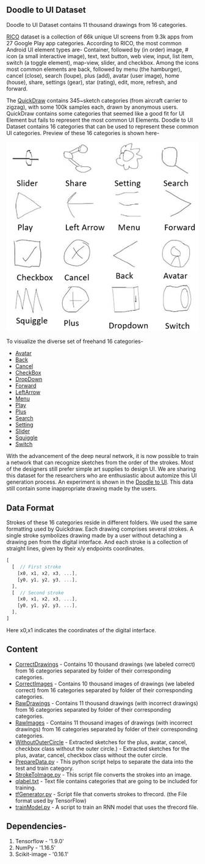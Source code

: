 ## Doodle to UI Dataset
Doodle to UI Dataset contains 11 thousand drawings from 16 categories. 

[RICO](http://interactionmining.org/rico) dataset is a collection of 66k unique UI screens from 9.3k apps from 27 Google Play app categories. According to RICO, the most common Android UI element types are- 
Container, followed by (in order) image, # icon (a small interactive image), text, text button, web view, input, list item, switch (a toggle element), map-view, slider, and checkbox. Among the icons most common elements are back, followed by menu (the hamburger), cancel (close), search (loupe), plus (add), avatar (user image), home (house), share, settings (gear), star (rating), edit, more, refresh, and forward.

The [QuickDraw](https://github.com/googlecreativelab/quickdraw-dataset) contains 345~sketch categories (from aircraft carrier to zigzag), with some 100k samples each, drawn by anonymous users. QuickDraw contains some categories that seemed like a good fit for UI Element but fails to represent the most common UI Elements. Doodle to UI Dataset contains 16 categories that can be used to represent these common UI categories. Preview of these 16 categories is shown here- 

![preview](SampleElements.png)

To visualize the diverse set of freehand 16 categories-
- [Avatar](CollageImage/avatar.png)
- [Back](CollageImage/back.png)
- [Cancel](CollageImage/cancel.png)
- [CheckBox](CollageImage/checkbox.png)
- [DropDown](CollageImage/dropDown.png)
- [Forward](CollageImage/forward.png)
- [LeftArrow](CollageImage/leftarrow.png)
- [Menu](CollageImage/menu.png)
- [Play](CollageImage/play.png)
- [Plus](CollageImage/plus.png)
- [Search](CollageImage/search.png)
- [Setting](CollageImage/settings.png)
- [Slider](CollageImage/sliders.png)
- [Squiggle](CollageImage/squiggle.png)
- [Switch](CollageImage/switch.png)


With the advancement of the deep neural network, it is now possible to train a network that can recognize sketches from the order of the strokes.  Most of the designers still prefer simple art supplies to design UI. We are sharing this dataset for the researchers who are enthusiastic about automize this UI generation process. An experiment is shown in the [Doodle to UI](http://pixeltoapp.com/doodle/). This data still contain some inappropriate drawing made by the users. 


## Data Format
Strokes of these 16 categories reside in different folders. We used the same formatting used by Quickdraw.  Each drawing comprises several strokes. A single stroke symbolizes drawing made by a user without detaching a drawing pen from the digital interface.   And each stroke is a collection of straight lines, given by their x/y endpoints coordinates. 
```javascript
[ 
  [  // First stroke 
    [x0, x1, x2, x3, ...],
    [y0, y1, y2, y3, ...],
  ],
  [  // Second stroke
    [x0, x1, x2, x3, ...],
    [y0, y1, y2, y3, ...],
  ],
]
```
Here x0,x1 indicates the coordinates of the digital interface. 


## Content

- [CorrectDrawings](CorrectDrawings) - Contains 10 thousand drawings (we labeled correct) from 16 categories separated by folder of their corresponding categories.  
- [CorrectImages](CorrectImages) - Contains 10 thousand images of drawings (we labeled correct) from 16 categories separated by folder of their corresponding categories.  
- [RawDrawings](RawDrawings)  - Contains 11 thousand drawings (with incorrect drawings) from 16 categories separated by folder of their corresponding categories.  
- [RawImages](RawImages)  - Contains 11 thousand images of drawings (with incorrect drawings) from 16 categories separated by folder of their corresponding categories.   
- [WithoutOuterCircle](WithoutOuterCircle) - Extracted sketches for the plus, avatar, cancel, checkbox class without the outer circle.) - Extracted sketches for the plus, avatar, cancel, checkbox class without the outer circle.
- [PrepareData.py](PrepareData.py) - This python script helps to separate the data into the test and train category. 
- [StrokeToImage.py](StrokeToImage.py) - This script file converts the strokes into an image.
- [qlabel.txt](qlabel.txt) - Text file contains categories that are going to be included for training. 
- [tfGenerator.py](tfGenerator.py) - Script file that converts strokes to tfrecord. (the File format used by TensorFlow)
- [trainModel.py](trainModel.py) - A script to train an RNN model that uses the tfrecord file.

## Dependencies-
1. Tensorflow - '1.9.0'
2. NumPy - '1.16.5' 
3. Scikit-image -  '0.16.1'







 
